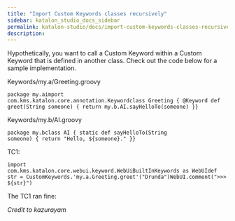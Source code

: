 ```yaml
---
title: "Import Custom Keywords classes recursively" 
sidebar: katalon_studio_docs_sidebar
permalink: katalon-studio/docs/import-custom-keywords-classes-recursively.html 
description: 
---
```

Hypothetically, you want to call a Custom Keyword within a Custom Keyword that is defined in another class. Check out the code below for a sample implementation.

  
  
  
Keywords/my.a/Greeting.groovy  

```
package my.aimport com.kms.katalon.core.annotation.Keywordclass Greeting { @Keyword def greet(String someone) { return my.b.AI.sayHelloTo(someone) }}
```

Keywords/my.b/AI.groovy  

```
package my.bclass AI { static def sayHelloTo(String someone) { return "Hello, ${someone}." }}
```

  
TC1:  

```
import com.kms.katalon.core.webui.keyword.WebUiBuiltInKeywords as WebUIdef str = CustomKeywords.'my.a.Greeting.greet'("Drunda")WebUI.comment(">>> ${str}")
```

  
The TC1 ran fine:  

  

_Credit to kazurayam_